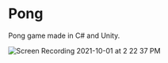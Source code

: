 # Pong
Pong game made in C# and Unity.

![Screen Recording 2021-10-01 at 2 22 37 PM](https://user-images.githubusercontent.com/54961512/135669229-2b2783db-d75e-49a0-ae52-55d52fe7661e.gif)
